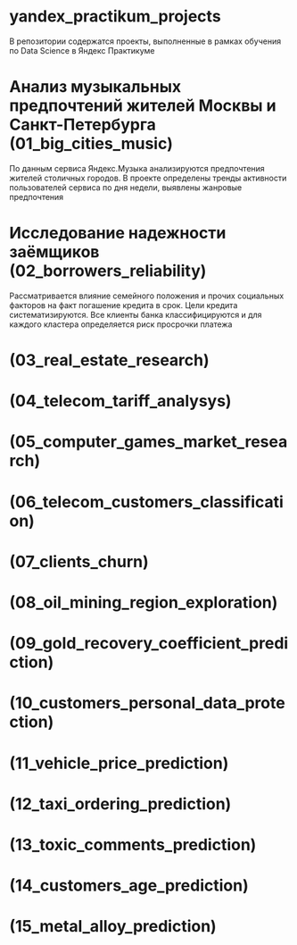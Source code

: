# yandex_practikum_projects
В репозитории содержатся проекты, выполненные в рамках обучения по Data Science в Яндекс Практикуме

# Анализ музыкальных предпочтений жителей Москвы и Санкт-Петербурга (01_big_cities_music)
По данным сервиса Яндекс.Музыка анализируются предпочтения жителей столичных городов. В проекте определены тренды активности пользователей сервиса по дня недели, выявлены жанровые предпочтения 

# Исследование надежности заёмщиков (02_borrowers_reliability)
Рассматривается влияние семейного положения и прочих социальных факторов на факт погашение кредита в срок. Цели кредита систематизируются. Все клиенты банка классифицируются и для каждого кластера определяется риск просрочки платежа

# (03_real_estate_research)

# (04_telecom_tariff_analysys)

# (05_computer_games_market_research)

# (06_telecom_customers_classification)

# (07_clients_churn)

# (08_oil_mining_region_exploration)

# (09_gold_recovery_coefficient_prediction)

# (10_customers_personal_data_protection)

# (11_vehicle_price_prediction)

# (12_taxi_ordering_prediction)

# (13_toxic_comments_prediction)

# (14_customers_age_prediction)

# (15_metal_alloy_prediction)

